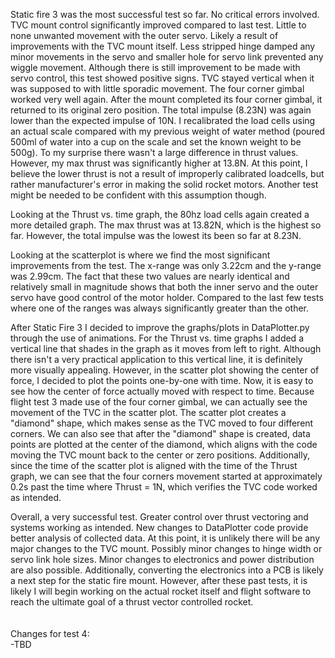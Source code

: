 Static fire 3 was the most successful test so far. No critical errors involved. TVC mount control significantly improved compared to last test. Little to none unwanted movement with the outer servo. Likely a result of improvements with the TVC mount itself. Less stripped hinge damped any minor movements in the servo and smaller hole for servo link prevented any wiggle movement. Although there is still improvement to be made with servo control, this test showed positive signs. TVC stayed vertical when it was supposed to with little sporadic movement. The four corner gimbal worked very well again. After the mount completed its four corner gimbal, it returned to its original zero position. The total impulse (8.23N) was again lower than the expected impulse of 10N. I recalibrated the load cells using an actual scale compared with my previous weight of water method (poured 500ml of water into a cup on the scale and set the known weight to be 500g). To my surprise there wasn't a large difference in thrust values. However, my max thrust was significantly higher at 13.8N. At this point, I believe the lower thrust is not a result of improperly calibrated loadcells, but rather manufacturer's error in making the solid rocket motors. Another test might be needed to be confident with this assumption though.

Looking at the Thrust vs. time graph, the 80hz load cells again created a more detailed graph. The max thrust was at 13.82N, which is the highest so far. However, the total impulse was the lowest its been so far at 8.23N.

Looking at the scatterplot is where we find the most significant improvements from the test. The x-range was only 3.22cm and the y-range was 2.99cm. The fact that these two values are nearly identical and relatively small in magnitude shows that both the inner servo and the outer servo have good control of the motor holder. Compared to the last few tests where one of the ranges was always significantly greater than the other.

After Static Fire 3 I decided to improve the graphs/plots in DataPlotter.py through the use of animations. For the Thrust vs. time graphs I added a vertical line that shades in the graph as it moves from left to right. Although there isn't a very practical application to this vertical line, it is definitely more visually appealing. However, in the scatter plot showing the center of force, I decided to plot the points one-by-one with time. Now, it is easy to see how the center of force actually moved with respect to time. Because flight test 3 made use of the four corner gimbal, we can actually see the movement of the TVC in the scatter plot. The scatter plot creates a "diamond" shape, which makes sense as the TVC moved to four different corners. We can also see that after the "diamond" shape is created, data points are plotted at the center of the diamond, which aligns with the code moving the TVC mount back to the center or zero positions. Additionally, since the time of the scatter plot is aligned with the time of the Thrust graph, we can see that the four corners movement started at approximately 0.2s past the time where Thrust = 1N, which verifies the TVC code worked as intended. 

Overall, a very successful test. Greater control over thrust vectoring and systems working as intended. New changes to DataPlotter code provide better analysis of collected data. At this point, it is unlikely there will be any major changes to the TVC mount. Possibly minor changes to hinge width or servo link hole sizes. Minor changes to electronics and power distribution are also possible. Additionally, converting the electronics into a PCB is likely a next step for the static fire mount. However, after these past tests, it is likely I will begin working on the actual rocket itself and flight software to reach the ultimate goal of a thrust vector controlled rocket.  
<br>
<br>
Changes for test 4:<br>
-TBD <br>
